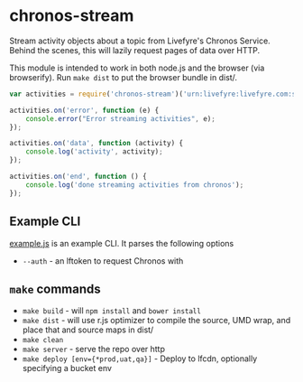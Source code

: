 # chronos-stream

Stream activity objects about a topic from Livefyre's Chronos Service. Behind the scenes, this will lazily request pages of data over HTTP.

This module is intended to work in both node.js and the browser (via browserify). Run `make dist` to put the browser bundle in dist/.

```javascript
var activities = require('chronos-stream')('urn:livefyre:livefyre.com:site=290596:collection=2486485:SiteStream');

activities.on('error', function (e) {
    console.error("Error streaming activities", e);
});

activities.on('data', function (activity) {
    console.log('activity', activity);    
});

activities.on('end', function () {
    console.log('done streaming activities from chronos');    
});
```

## Example CLI

[example.js](./example.js) is an example CLI. It parses the following options

* `--auth` - an lftoken to request Chronos with

## `make` commands

* `make build` - will `npm install` and `bower install`
* `make dist` - will use r.js optimizer to compile the source, UMD wrap, and place that and source maps in dist/
* `make clean`
* `make server` - serve the repo over http
* `make deploy [env={*prod,uat,qa}]` - Deploy to lfcdn, optionally specifying a bucket env
